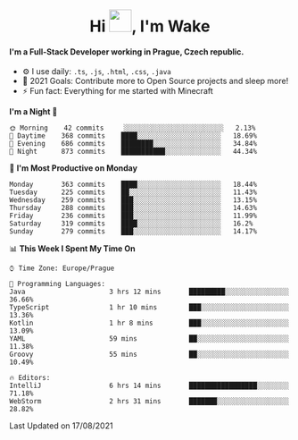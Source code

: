 <h1 align="center">Hi <img src="https://raw.githubusercontent.com/MrWakeCZ/MrWakeCZ/master/Hi.gif" width="40px" />, I'm Wake</h1>

#### I'm a Full-Stack Developer working in Prague, Czech republic.
- ⚙️ I use daily: `.ts`, `.js`, `.html`, `.css`, `.java`
- 🥅 2021 Goals: Contribute more to Open Source projects and sleep more!
- ⚡ Fun fact: Everything for me started with Minecraft

<!--START_SECTION:waka-->
**I'm a Night 🦉** 

```text
🌞 Morning    42 commits     ░░░░░░░░░░░░░░░░░░░░░░░░░   2.13% 
🌆 Daytime    368 commits    ████░░░░░░░░░░░░░░░░░░░░░   18.69% 
🌃 Evening    686 commits    ████████░░░░░░░░░░░░░░░░░   34.84% 
🌙 Night      873 commits    ███████████░░░░░░░░░░░░░░   44.34%

```
📅 **I'm Most Productive on Monday** 

```text
Monday       363 commits    ████░░░░░░░░░░░░░░░░░░░░░   18.44% 
Tuesday      225 commits    ██░░░░░░░░░░░░░░░░░░░░░░░   11.43% 
Wednesday    259 commits    ███░░░░░░░░░░░░░░░░░░░░░░   13.15% 
Thursday     288 commits    ███░░░░░░░░░░░░░░░░░░░░░░   14.63% 
Friday       236 commits    ███░░░░░░░░░░░░░░░░░░░░░░   11.99% 
Saturday     319 commits    ████░░░░░░░░░░░░░░░░░░░░░   16.2% 
Sunday       279 commits    ███░░░░░░░░░░░░░░░░░░░░░░   14.17%

```


📊 **This Week I Spent My Time On** 

```text
⌚︎ Time Zone: Europe/Prague

💬 Programming Languages: 
Java                     3 hrs 12 mins       █████████░░░░░░░░░░░░░░░░   36.66% 
TypeScript               1 hr 10 mins        ███░░░░░░░░░░░░░░░░░░░░░░   13.36% 
Kotlin                   1 hr 8 mins         ███░░░░░░░░░░░░░░░░░░░░░░   13.09% 
YAML                     59 mins             ██░░░░░░░░░░░░░░░░░░░░░░░   11.38% 
Groovy                   55 mins             ██░░░░░░░░░░░░░░░░░░░░░░░   10.49%

🔥 Editors: 
IntelliJ                 6 hrs 14 mins       █████████████████░░░░░░░░   71.18% 
WebStorm                 2 hrs 31 mins       ███████░░░░░░░░░░░░░░░░░░   28.82%

```


 Last Updated on 17/08/2021
<!--END_SECTION:waka-->
